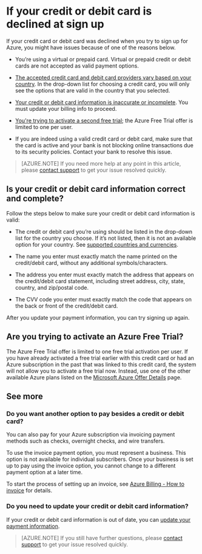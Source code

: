 <properties
	pageTitle="If your credit or debit card is declined at sign up | Microsoft Azure"
	description="Learn how to resolve issues when your credit or debit card is declined when you try to sign up for Azure."
	services=""
	documentationCenter=""
	authors="jiangchen79"
	manager="felixwu"
	editor=""
	tags="billing,top-support-issue"
	keywords="credit card declined, debit card declined, your credit card was declined, do not honor credit card"/>

<tags
	ms.service="billing"
	ms.workload="na"
	ms.tgt_pltfrm="ibiza"
	ms.devlang="na"
	ms.topic="article"
	ms.date="08/17/2016"
	ms.author="cjiang"/>

# If your credit or debit card is declined at sign up

If your credit card or debit card was declined when you try to sign up for Azure, you might have issues because of one of the reasons below.

- You’re using a virtual or prepaid card. Virtual or prepaid credit or debit cards are not accepted as valid payment options. 

- [The accepted credit card and debit card providers vary based on your country](#is-your-credit-or-debit-card-information-correct-and-complete). In the drop-down list for choosing a credit card, you will only see the options that are valid in the country that you selected.

- [Your credit or debit card information is inaccurate or incomplete](#is-your-credit-or-debit-card-information-correct-and-complete). You must update your billing info to proceed.

- [You're trying to activate a second free trial](#are-you-trying-to-activate-an-azure-free-trial); the Azure Free Trial offer is limited to one per user.

- If you are indeed using a valid credit card or debit card, make sure that the card is active and your bank is not blocking online transactions due to its security policies. Contact your bank to resolve this issue.

> [AZURE.NOTE] If you need more help at any point in this article, please [contact support](https://portal.azure.com/?#blade/Microsoft_Azure_Support/HelpAndSupportBlade) to get your issue resolved quickly.

## Is your credit or debit card information correct and complete?

Follow the steps below to make sure your credit or debit card information is valid:

- The credit or debit card you’re using should be listed in the drop-down list for the country you choose. If it’s not listed, then it is not an available option for your country. See [supported countries and currencies](/articles/billing-countries-and-currencies.md).

- The name you enter must exactly match the name printed on the credit/debit card, without any additional symbols/characters.

- The address you enter must exactly match the address that appears on the credit/debit card statement, including street address, city, state, country, and zip/postal code.

- The CVV code you enter must exactly match the code that appears on the back or front of the credit/debit card.

After you update your payment information, you can try signing up again.

## Are you trying to activate an Azure Free Trial?

The Azure Free Trial offer is limited to one free trial activation per user. If you have already activated a free trial earlier with this credit card or had an Azure subscription in the past that was linked to this credit card, the system will not allow you to activate a free trial now. Instead, use one of the other available Azure plans listed on the [Microsoft Azure Offer Details](https://azure.microsoft.com/support/legal/offer-details/) page.

## See more

### Do you want another option to pay besides a credit or debit card?

You can also pay for your Azure subscription via invoicing payment methods such as checks, overnight checks, and wire transfers.

To use the invoice payment option, you must represent a business. This option is not available for individual subscribers. Once your business is set up to pay using the invoice option, you cannot change to a different payment option at a later time.

To start the process of setting up an invoice, see [Azure Billing - How to invoice](https://azure.microsoft.com/pricing/invoicing/) for details.

### Do you need to update your credit or debit card information?

If your credit or debit card information is out of date, you can [update your payment information](articles/billing-how-to-change-credit-card.md).

> [AZURE.NOTE] If you still have further questions, please [contact support](https://portal.azure.com/?#blade/Microsoft_Azure_Support/HelpAndSupportBlade) to get your issue resolved quickly.
